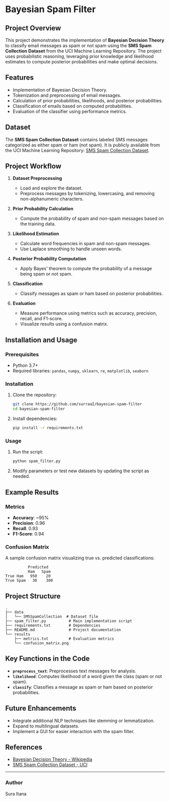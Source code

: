 # Bayesian Spam Filter

## Project Overview
This project demonstrates the implementation of **Bayesian Decision Theory** to classify email messages as spam or not spam using the **SMS Spam Collection Dataset** from the UCI Machine Learning Repository. The project uses probabilistic reasoning, leveraging prior knowledge and likelihood estimates to compute posterior probabilities and make optimal decisions.

## Features
- Implementation of Bayesian Decision Theory.
- Tokenization and preprocessing of email messages.
- Calculation of prior probabilities, likelihoods, and posterior probabilities.
- Classification of emails based on computed probabilities.
- Evaluation of the classifier using performance metrics.

## Dataset
The **SMS Spam Collection Dataset** contains labeled SMS messages categorized as either spam or ham (not spam). It is publicly available from the UCI Machine Learning Repository: [SMS Spam Collection Dataset](https://archive.ics.uci.edu/ml/datasets/sms+spam+collection).

## Project Workflow

1. **Dataset Preprocessing**
    - Load and explore the dataset.
    - Preprocess messages by tokenizing, lowercasing, and removing non-alphanumeric characters.

2. **Prior Probability Calculation**
    - Compute the probability of spam and non-spam messages based on the training data.

3. **Likelihood Estimation**
    - Calculate word frequencies in spam and non-spam messages.
    - Use Laplace smoothing to handle unseen words.

4. **Posterior Probability Computation**
    - Apply Bayes' theorem to compute the probability of a message being spam or not spam.

5. **Classification**
    - Classify messages as spam or ham based on posterior probabilities.

6. **Evaluation**
    - Measure performance using metrics such as accuracy, precision, recall, and F1-score.
    - Visualize results using a confusion matrix.

## Installation and Usage

### Prerequisites
- Python 3.7+
- Required libraries: `pandas`, `numpy`, `sklearn`, `re`, `matplotlib`, `seaborn`

### Installation
1. Clone the repository:
   ```bash
   git clone https://github.com/surraaI/bayesian-spam-filter
   cd bayesian-spam-filter
   ```
2. Install dependencies:
   ```bash
   pip install -r requirements.txt
   ```

### Usage
1. Run the script:
   ```bash
   python spam_filter.py
   ```
2. Modify parameters or test new datasets by updating the script as needed.

## Example Results

### Metrics
- **Accuracy**: ~95%
- **Precision**: 0.96
- **Recall**: 0.93
- **F1-Score**: 0.94

### Confusion Matrix
A sample confusion matrix visualizing true vs. predicted classifications:

```
          Predicted
          Ham   Spam
True Ham   950    20
True Spam   30    300
```

## Project Structure
```
.
├── data
│   └── SMSSpamCollection  # Dataset file
├── spam_filter.py          # Main implementation script
├── requirements.txt        # Dependencies
├── README.md               # Project documentation
└── results
    ├── metrics.txt         # Evaluation metrics
    └── confusion_matrix.png
```

## Key Functions in the Code
- **`preprocess_text`**: Preprocesses text messages for analysis.
- **`likelihood`**: Computes likelihood of a word given the class (spam or not spam).
- **`classify`**: Classifies a message as spam or ham based on posterior probabilities.

## Future Enhancements
- Integrate additional NLP techniques like stemming or lemmatization.
- Expand to multilingual datasets.
- Implement a GUI for easier interaction with the spam filter.

## References
- [Bayesian Decision Theory - Wikipedia](https://en.wikipedia.org/wiki/Bayesian_decision_theory)
- [SMS Spam Collection Dataset - UCI](https://archive.ics.uci.edu/ml/datasets/sms+spam+collection)

---

### Author
Sura Itana



